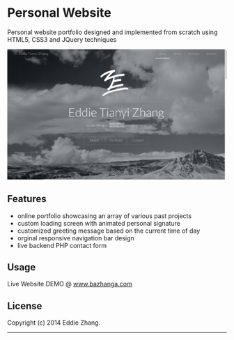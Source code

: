 Personal Website
===========

Personal website portfolio designed and implemented from scratch using HTML5, CSS3 and JQuery techniques

![alt='images/loading_screen.png'](images/loading_screen.png)

Features
------------

+ online portfolio showcasing an array of various past projects
+ custom loading screen with animated personal signature
+ customized greeting message based on the current time of day 
+ orginal responsive navigation bar design
+ live backend PHP contact form 

Usage
------------

Live Website DEMO @ www.bazhanga.com

License
-------------

Copyright (c) 2014 Eddie Zhang.

_________________________
